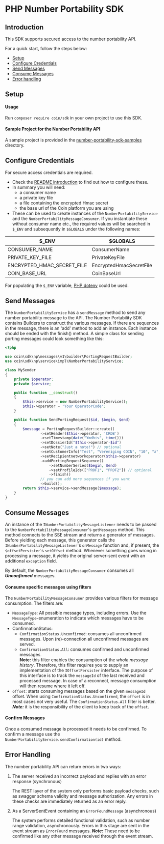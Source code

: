 # PHP Number Portability SDK

## Introduction

This SDK supports secured access to the number portability API.

For a quick start, follow the steps below:
* [Setup](#setup)
* [Configure Credentials](#configure-credentials)
* [Send Messages](#send-messages)
* [Consume Messages](#consume-messages)
* [Error handling](#error-handling)


## Setup

#### Usage
Run `composer require coin/sdk` in your own project to use this SDK.

#### Sample Project for the Number Portability API
A sample project is provided in the [number-portability-sdk-samples](https://gitlab.com/verenigingcoin-public/coin-sdk-php/tree/master/number-portability-sdk-samples) directory.


## Configure Credentials

For secure access credentials are required.
- Check the [README introduction](../README.md#introduction) to find out how to configure these.
- In summary you will need:
    - a consumer name
    - a private key file
    - a file containing the encrypted Hmac secret
    - the base url of the Coin platform you are using
- These can be used to create instances of the `NumberPortabilityService` and the `NumberPortabilityMessageConsumer`.
If you instantiate these without consumer name etc., the required values will be searched in `$_ENV` and subsequently in `$GLOBALS`
under the following names:

| $_ENV | $GLOBALS |
|---|---|
| CONSUMER_NAME | ConsumerName |
| PRIVATE_KEY_FILE | PrivateKeyFile |
| ENCRYPTED_HMAC_SECRET_FILE | EncryptedHmacSecretFile |
| COIN_BASE_URL | CoinBaseUrl |

For populating the `$_ENV` variable, [PHP dotenv](https://github.com/vlucas/phpdotenv) could be used.

## Send Messages

The `NumberPortabilityService` has a `sendMessage` method to send any number portability message to the API.
The Number Portability SDK contains Builders to construct the various messages. If there are sequences in the message,
there is an 'add' method to add an instance. Each instance should be ended with the finish() method.
A simple class for sending porting messages could look something like this:

```php
<?php

use coin\sdk\np\messages\v1\builder\PortingRequestBuilder;
use coin\sdk\np\service\impl\NumberPortabilityService;

class MySender
{
    private $operator;
    private $service;

    public function __construct()
    {
        $this->service = new NumberPortabilityService();
        $this->operator = 'Your OperatorCode';
    }

    public function SendPortingRequest($id, $begin, $end)
    {
        $message = PortingRequestBuilder::create()
                ->setHeader($this->operator, 'CRDB')
                ->setTimestamp(date("Ymdhis", time()))
                ->setDossierId("$this->operator-$id")
                ->setNote("Just a note!") // optional
                ->setCustomerInfo("Test", "Vereniging COIN", "10", "a", "1111AA", "123456") // optional
                ->setRecipientnetworkoperator($this->operator)
                ->addPortingRequestSequence()
                    ->setNumberSeries($begin, $end)
                    ->setProfileIds(["PROF1", "PROF2"]) // optional
                    ->finish()
                // you can add more sequences if you want
                ->build();
        return $this->service->sendMessage($message);
    }
}
```

## Consume Messages

An instance of the `INumberPortabilityMessageListener` needs to be passed to the `NumberPortabilityMessageConsumer`'s `getMessages` method.
This method connects to the SSE stream and returns a generator of messages. Before yielding each message, this generator calls the
`INumberPortabilityMessageListener`'s `onMessage` function and, if present, the `$offsetPersister`'s `setOffset` method. Whenever something goes wrong in processing a message, it yields the original
server-sent event with an additional `exception` field.

By default, the `NumberPortabilityMessageConsumer` consumes all ***Unconfirmed*** messages. 


#### Consume specific messages using filters
The `NumberPortabilityMessageConsumer` provides various filters for message consumption. The filters are:
- `MessageType`: All possible message types, including errors. Use the `MessageType`-enumeration to indicate which messages have to be consumed.
- ConfirmationStatus: 
    - `ConfirmationStatus.Unconfirmed`: consumes all unconfirmed messages. Upon (re)-connection all unconfirmed messages are served.
    - `ConfirmationStatus.All`: consumes confirmed and unconfirmed messages.  
    **Note:** this filter enables the consumption of the *whole message history*.
    Therefore, this filter requires you to supply an implementation of the `IOffsetPersister` interface.
    The purpose of this interface is to track the `messageId` of the last received and processed message.
    In case of a reconnect, message consumption will then resume where it left off.
- `offset`: starts consuming messages based on the given `messageId` offset.
When using `ConfirmationStatus.Unconfirmed`, the `offset` is in most cases not very useful. The `ConfirmationStatus.All` filter is better.
***Note:*** it is the responsibility of the client to keep track of the `offset`.

#### Confirm Messages
Once a consumed message is processed it needs to be confirmed.
To confirm a message use the `NumberPortabilityService.sendConfirmation(id)` method.


## Error Handling

The number portability API can return errors in two ways:

1. The server received an incorrect payload and replies with an error response (synchronous)

    The REST layer of the system only performs basic payload checks, such as swagger schema validity and message authorization.
    Any errors in these checks are immediately returned as an error reply.
    
2. As a ServerSentEvent containing an `ErrorFoundMessage` (asynchronous)

    The system performs detailed functional validation, such as number range validation, asynchronously.
    Errors in this stage are sent in the event stream as `ErrorFound` messages.
    ***Note:*** These need to be confirmed like any other message received through the event stream.
